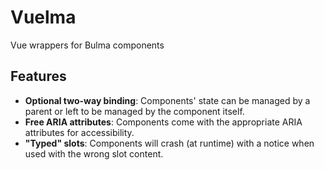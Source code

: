 # Vuelma
Vue wrappers for Bulma components

## Features
* **Optional two-way binding**: Components' state can be managed by a parent or left to be managed by the component itself.
* **Free ARIA attributes**: Components come with the appropriate ARIA attributes for accessibility.
* **"Typed" slots**: Components will crash (at runtime) with a notice when used with the wrong slot content.

